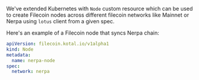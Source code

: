 We've extended Kubernetes with `Node` custom resource which can be used to create Filecoin nodes across different filecoin networks like Mainnet or Nerpa using `lotus` client from a given spec.

Here's an example of a Filecoin node that syncs Nerpa chain:

```yaml
apiVersion: filecoin.kotal.io/v1alpha1
kind: Node
metadata:
  name: nerpa-node
spec:
  network: nerpa
```